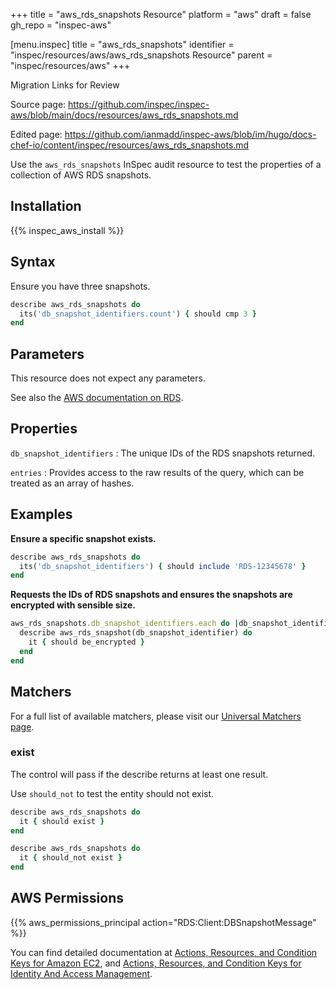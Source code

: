 +++
title = "aws_rds_snapshots Resource"
platform = "aws"
draft = false
gh_repo = "inspec-aws"

[menu.inspec]
title = "aws_rds_snapshots"
identifier = "inspec/resources/aws/aws_rds_snapshots Resource"
parent = "inspec/resources/aws"
+++

<div class="admonition-note">
<p class="admonition-note-title">Migration Links for Review</p>
<div class="admonition-note-text">
<p>Source page: <a href="https://github.com/inspec/inspec-aws/blob/main/docs/resources/aws_rds_snapshots.md">https://github.com/inspec/inspec-aws/blob/main/docs/resources/aws_rds_snapshots.md</a></p>
<p>Edited page: <a href="https://github.com/ianmadd/inspec-aws/blob/im/hugo/docs-chef-io/content/inspec/resources/aws_rds_snapshots.md">https://github.com/ianmadd/inspec-aws/blob/im/hugo/docs-chef-io/content/inspec/resources/aws_rds_snapshots.md</a></p>
</div>
</div>


Use the `aws_rds_snapshots` InSpec audit resource to test the properties of a collection of AWS RDS snapshots.

## Installation

{{% inspec_aws_install %}}

## Syntax

 Ensure you have three snapshots.

```ruby
describe aws_rds_snapshots do
  its('db_snapshot_identifiers.count') { should cmp 3 }
end
```

## Parameters

This resource does not expect any parameters.

See also the [AWS documentation on RDS](https://docs.aws.amazon.com/rds/?id=docs_gateway).

## Properties

`db_snapshot_identifiers`
: The unique IDs of the RDS snapshots returned.

`entries`
: Provides access to the raw results of the query, which can be treated as an array of hashes.

## Examples

**Ensure a specific snapshot exists.**

```ruby
describe aws_rds_snapshots do
  its('db_snapshot_identifiers') { should include 'RDS-12345678' }
end
```

**Requests the IDs of RDS snapshots and ensures the snapshots are encrypted with sensible size.**

```ruby
aws_rds_snapshots.db_snapshot_identifiers.each do |db_snapshot_identifier|
  describe aws_rds_snapshot(db_snapshot_identifier) do
    it { should be_encrypted }
  end
end
```

## Matchers

For a full list of available matchers, please visit our [Universal Matchers page](https://www.inspec.io/docs/reference/matchers/).

### exist

The control will pass if the describe returns at least one result.

Use `should_not` to test the entity should not exist.

```ruby
describe aws_rds_snapshots do
  it { should exist }
end
```

```ruby
describe aws_rds_snapshots do
  it { should_not exist }
end
```

## AWS Permissions

{{% aws_permissions_principal action="RDS:Client:DBSnapshotMessage" %}}

You can find detailed documentation at [Actions, Resources, and Condition Keys for Amazon EC2](https://docs.aws.amazon.com/IAM/latest/UserGuide/list_amazonec2.html), and [Actions, Resources, and Condition Keys for Identity And Access Management](https://docs.aws.amazon.com/IAM/latest/UserGuide/list_identityandaccessmanagement.html).
